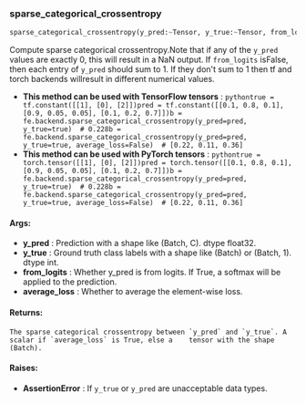 

### sparse_categorical_crossentropy
```python
sparse_categorical_crossentropy(y_pred:~Tensor, y_true:~Tensor, from_logits:bool=False, average_loss:bool=True) -> ~Tensor
```
Compute sparse categorical crossentropy.Note that if any of the `y_pred` values are exactly 0, this will result in a NaN output. If `from_logits` isFalse, then each entry of `y_pred` should sum to 1. If they don't sum to 1 then tf and torch backends willresult in different numerical values.
* **This method can be used with TensorFlow tensors** : ```pythontrue = tf.constant([[1], [0], [2]])pred = tf.constant([[0.1, 0.8, 0.1], [0.9, 0.05, 0.05], [0.1, 0.2, 0.7]])b = fe.backend.sparse_categorical_crossentropy(y_pred=pred, y_true=true)  # 0.228b = fe.backend.sparse_categorical_crossentropy(y_pred=pred, y_true=true, average_loss=False)  # [0.22, 0.11, 0.36]```
* **This method can be used with PyTorch tensors** : ```pythontrue = torch.tensor([[1], [0], [2]])pred = torch.tensor([[0.1, 0.8, 0.1], [0.9, 0.05, 0.05], [0.1, 0.2, 0.7]])b = fe.backend.sparse_categorical_crossentropy(y_pred=pred, y_true=true)  # 0.228b = fe.backend.sparse_categorical_crossentropy(y_pred=pred, y_true=true, average_loss=False)  # [0.22, 0.11, 0.36]```

#### Args:

* **y_pred** :  Prediction with a shape like (Batch, C). dtype float32.
* **y_true** :  Ground truth class labels with a shape like (Batch) or (Batch, 1). dtype int.
* **from_logits** :  Whether y_pred is from logits. If True, a softmax will be applied to the prediction.
* **average_loss** :  Whether to average the element-wise loss.

#### Returns:
    The sparse categorical crossentropy between `y_pred` and `y_true`. A scalar if `average_loss` is True, else a    tensor with the shape (Batch).

#### Raises:

* **AssertionError** :  If `y_true` or `y_pred` are unacceptable data types.